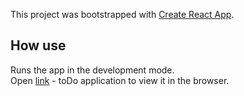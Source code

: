 This project was bootstrapped with [Create React App](https://github.com/facebook/create-react-app).

## How use

Runs the app in the development mode.<br />
Open [link](https://percuciat.github.io/toDo/) - toDo application to view it in the browser.
